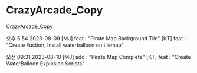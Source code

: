 # CrazyArcade_Copy
CrazyArcade_Copy

오후 5:54 2023-08-09
[MJ] feat : "Pirate Map Background Tile"
[KT] feat : "Create Fuction, Install waterballoon on tilemap"

오전 09:31 2023-08-10
[MJ] add : "Pirate Map Complete"
[KT] feat : "Create WaterBalloon Explosion Scripts"
